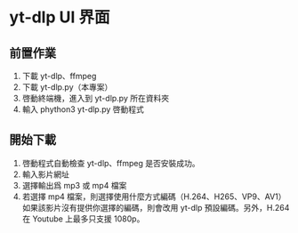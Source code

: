 # yt-dlp UI 界面

## 前置作業
1. 下載 yt-dlp、ffmpeg
2. 下載 yt-dlp.py（本專案）
3. 啓動終端機，進入到 yt-dlp.py 所在資料夾
4. 輸入 phython3 yt-dlp.py 啓動程式

## 開始下載
1. 啓動程式自動檢查 yt-dlp、ffmpeg 是否安裝成功。
2. 輸入影片網址
3. 選擇輸出爲 mp3 或 mp4 檔案
4. 若選擇 mp4 檔案，則選擇使用什麼方式編碼（H.264、H265、VP9、AV1）
   如果該影片沒有提供你選擇的編碼，則會改用 yt-dlp 預設編碼。另外，H.264 在 Youtube 上最多只支援 1080p。

   
